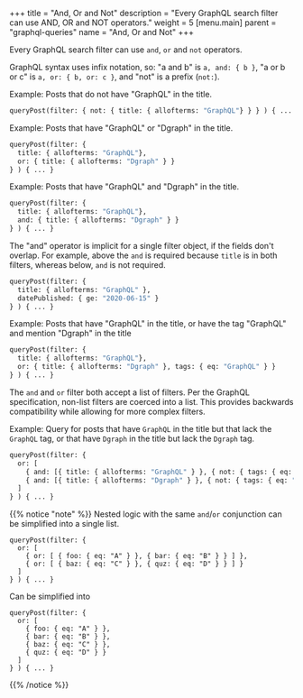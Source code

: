 +++
title = "And, Or and Not"
description = "Every GraphQL search filter can use AND, OR and NOT operators."
weight = 5
[menu.main]
    parent = "graphql-queries"
    name = "And, Or and Not"
+++

Every GraphQL search filter can use `and`, `or` and `not` operators.

GraphQL syntax uses infix notation, so: "a and b" is `a, and: { b }`, "a or b or c" is `a, or: { b, or: c }`, and "not" is a prefix (`not:`).

Example: Posts that do not have "GraphQL" in the title.

```graphql
queryPost(filter: { not: { title: { allofterms: "GraphQL"} } } ) { ... }
```

Example: Posts that have "GraphQL" or "Dgraph" in the title.

```graphql
queryPost(filter: {
  title: { allofterms: "GraphQL"},
  or: { title: { allofterms: "Dgraph" } }
} ) { ... }
```

Example: Posts that have "GraphQL" and "Dgraph" in the title.

```graphql
queryPost(filter: {
  title: { allofterms: "GraphQL"},
  and: { title: { allofterms: "Dgraph" } }
} ) { ... }
```

The "and" operator is implicit for a single filter object, if the fields don't overlap.  For example, above the `and` is required because `title` is in both filters, whereas below, `and` is not required.

```graphql
queryPost(filter: {
  title: { allofterms: "GraphQL" },
  datePublished: { ge: "2020-06-15" }
} ) { ... }
```

Example: Posts that have "GraphQL" in the title, or have the tag "GraphQL" and mention "Dgraph" in the title

```graphql
queryPost(filter: {
  title: { allofterms: "GraphQL"},
  or: { title: { allofterms: "Dgraph" }, tags: { eq: "GraphQL" } }
} ) { ... }
```

The `and` and `or` filter both accept a list of filters. Per the GraphQL specification, non-list filters are coerced into a list. This provides backwards compatibility while allowing for more complex filters.

Example: Query for posts that have `GraphQL` in the title but that lack the `GraphQL` tag, or that have `Dgraph` in the title but lack the `Dgraph` tag.

```graphql
queryPost(filter: {
  or: [
    { and: [{ title: { allofterms: "GraphQL" } }, { not: { tags: { eq: "GraphQL" } } }] }
    { and: [{ title: { allofterms: "Dgraph" } }, { not: { tags: { eq: "Dgraph" } } }] }
  ]
} ) { ... }
```

{{% notice "note" %}}
Nested logic with the same `and`/`or` conjunction can be simplified into a single list.
```
queryPost(filter: {
  or: [
    { or: [ { foo: { eq: "A" } }, { bar: { eq: "B" } } ] },
    { or: [ { baz: { eq: "C" } }, { quz: { eq: "D" } } ] }
  ]
} ) { ... }
```
Can be simplified into
```
queryPost(filter: {
  or: [
    { foo: { eq: "A" } }, 
    { bar: { eq: "B" } },
    { baz: { eq: "C" } }, 
    { quz: { eq: "D" } }
  ]
} ) { ... }
```
{{% /notice %}}
